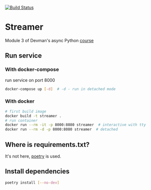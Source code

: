 [![Build Status](https://travis-ci.org/nobbynobbs/devman-async-python-3.svg?branch=master)](https://travis-ci.org/nobbynobbs/devman-async-python-3)

# Streamer

Module 3 of Devman's async Python [course](https://dvmn.org/modules/async-python)

## Run service

### With docker-compose
run service on port 8000
```bash
docker-compose up [-d]  # -d - run in detached mode
```

### With docker
```bash
# first build image
docker build -t streamer .
# run container
docker run --rm -it -p 8000:8080 streamer  # interactive with tty
docker run --rm -d -p 8000:8080 streamer  # detached 
```

## Where is requirements.txt?

It's not here, [poetry](https://poetry.eustace.io/) is used.

## Install dependencies

```bash
poetry install [--no-dev]
```

